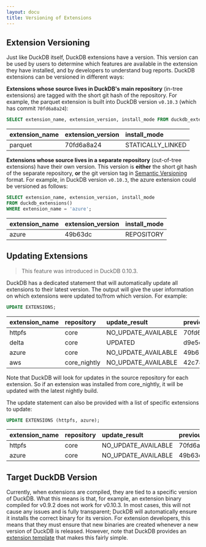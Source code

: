 ```yaml
---
layout: docu
title: Versioning of Extensions
---
```


## Extension Versioning

Just like DuckDB itself, DuckDB extensions have a version. This version can be used by users to determine which features are available
in the extension they have installed, and by developers to understand bug reports. DuckDB extensions can be versioned in different ways:

**Extensions whose source lives in DuckDB's main repository** (in-tree extensions) are tagged with the short git hash of the repository. 
For example, the parquet extension is built into DuckDB version `v0.10.3` (which has commit `70fd6a8a24`):

```sql
SELECT extension_name, extension_version, install_mode FROM duckdb_extensions() WHERE extension_name='parquet';
```

<div class="narrow_table"></div>

| extension_name    | extension_version | install_mode         |
|:------------------|:------------------|:---------------------|
| parquet           | 70fd6a8a24        | STATICALLY_LINKED    |

**Extensions whose source lives in a separate repository** (out-of-tree extensions) have their own version. This version is **either** 
the short git hash of the separate repository, **or** the git version tag in [Semantic Versioning](https://semver.org/) format.
For example, in DuckDB version `v0.10.3`, the azure extension could be versioned as follows:

```sql
SELECT extension_name, extension_version, install_mode
FROM duckdb_extensions()
WHERE extension_name = 'azure';
```

<div class="narrow_table"></div>

| extension_name | extension_version | install_mode   |
|:---------------|:------------------|:---------------|
| azure          | 49b63dc        | REPOSITORY     |

## Updating Extensions

> This feature was introduced in DuckDB 0.10.3.

DuckDB has a dedicated statement that will automatically update all extensions to their latest version. The output will
give the user information on which extensions were updated to/from which version. For example:

```sql
UPDATE EXTENSIONS;
```

<div class="narrow_table"></div>

| extension_name | repository   | update_result         | previous_version | current_version |
|:---------------|:-------------|:----------------------|:-----------------|:----------------|
| httpfs         | core         | NO_UPDATE_AVAILABLE   | 70fd6a8a24       | 70fd6a8a24      |
| delta          | core         | UPDATED               | d9e5cc1          | 04c61e4         |
| azure          | core         | NO_UPDATE_AVAILABLE   | 49b63dc          | 49b63dc         |
| aws            | core_nightly | NO_UPDATE_AVAILABLE   | 42c78d3          | 42c78d3         |

Note that DuckDB will look for updates in the source repository for each extension. So if an extension was installed from 
core_nightly, it will be updated with the latest nightly build.

The update statement can also be provided with a list of specific extensions to update:

```sql
UPDATE EXTENSIONS (httpfs, azure);
```

<div class="narrow_table"></div>

| extension_name | repository   | update_result         | previous_version | current_version |
|:---------------|:-------------|:----------------------|:-----------------|:----------------|
| httpfs         | core         | NO_UPDATE_AVAILABLE   | 70fd6a8a24       | 70fd6a8a24      |
| azure          | core         | NO_UPDATE_AVAILABLE   | 49b63dc          | 49b63dc         |

## Target DuckDB Version

Currently, when extensions are compiled, they are tied to a specific version of DuckDB. What this means is that, for example, an extension binary compiled for v0.9.2 does not work for v0.10.3. In most cases, this will not cause any issues and is fully transparent; DuckDB will automatically ensure it installs the correct binary for its version. For extension developers, this means that they must ensure that new binaries are created whenever a new version of DuckDB is released. However, note that DuckDB provides an [extension template](https://github.com/duckdb/extension-template) that makes this fairly simple.

